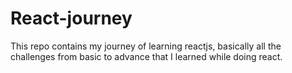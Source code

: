 # React-journey
This repo contains my journey of learning reactjs, basically all the challenges from basic to advance that I learned while doing react.
